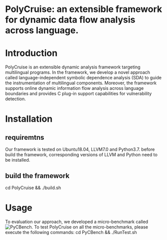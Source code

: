 # PolyCruise: an extensible framework for dynamic data flow analysis across language.


# Introduction
PolyCruise is an extensible dynamic analysis framework targeting multilingual programs.  In the framework, we develop a novel approach called language-independent symbolic  dependence analysis (SDA) to guide the instrumentation of multilingual components. Moreover, the framework supports online dynamic information flow analysis across  language  boundaries and provides C plug-in support capabilities for vulnerability detection.

# Installation
## requiremtns
Our framework is tested on Ubuntu18.04, LLVM7.0 and Python3.7.
before build the framework, corresponding versions of LLVM and Python need to be installed.

## build the framework
cd PolyCruise && ./build.sh

# Usage
To evaluation our approach, we developed a micro-benchmark called ![PyCBench](https://github.com/Daybreak2019/LDI/tree/master/PyCBench).
To test PolyCruise on all the micro-benchmarks, please execute the following commands:
cd PyCBench && ./RunTest.sh



        

